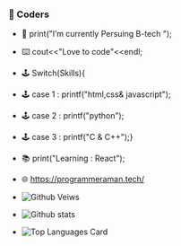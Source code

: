 ### 👋 Coders






- 🔭 print("I’m currently Persuing  B-tech "); 
- ⌨️ cout<<"Love to code"<<endl;
- 🕹️ Switch(Skills){
- 🕹️ case 1 : printf("html,css& javascript");
- 🕹️ case 2 : printf("python");
- 🕹️ case 3 : printf("C & C++");}
- 📚 print("Learning : React");
- 🌐 https://programmeraman.tech/ 

- ![Github Veiws](https://komarev.com/ghpvc/?username=amanansari247&color=green) 




- ![Github stats](https://github-readme-stats.vercel.app/api?username=amanansari247&theme=highcontrast&show_icons=true&count_private=true)
- ![Top Languages Card](https://github-readme-stats.vercel.app/api/top-langs/?username=amanansari247) 



